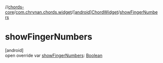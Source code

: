//[chords-core](../../../index.md)/[com.chrynan.chords.widget](../index.md)/[[android]ChordWidget](index.md)/[showFingerNumbers](show-finger-numbers.md)

# showFingerNumbers

[android]\
open override var [showFingerNumbers](show-finger-numbers.md): [Boolean](https://kotlinlang.org/api/latest/jvm/stdlib/kotlin/-boolean/index.html)
